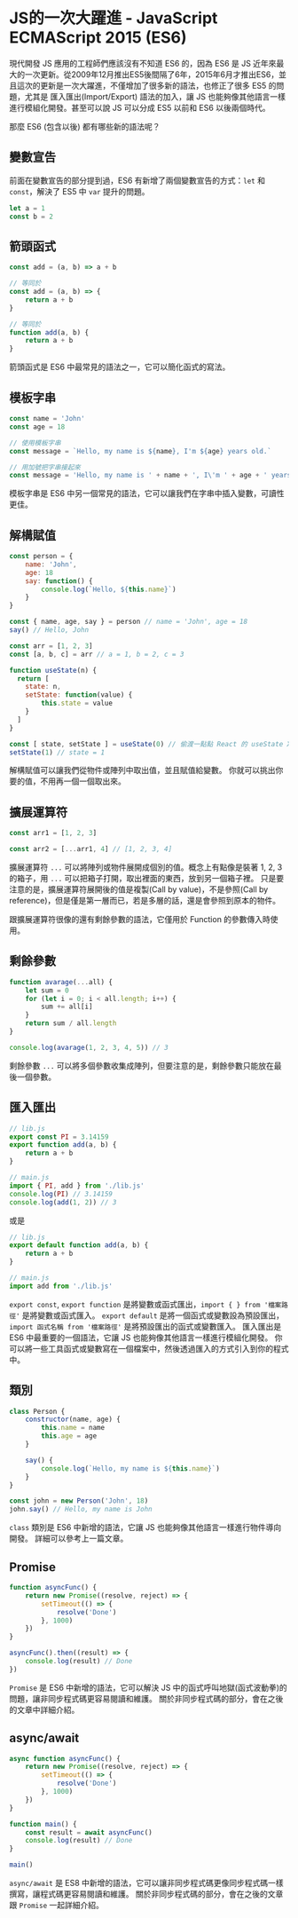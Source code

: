 # JS的一次大躍進 - JavaScript ECMAScript 2015 (ES6)

現代開發 JS 應用的工程師們應該沒有不知道 ES6 的，因為 ES6 是 JS 近年來最大的一次更新。從2009年12月推出ES5後間隔了6年，2015年6月才推出ES6，並且這次的更新是一次大躍進，不僅增加了很多新的語法，也修正了很多 ES5 的問題，尤其是 匯入匯出(Import/Export) 語法的加入，讓 JS 也能夠像其他語言一樣進行模組化開發。甚至可以說 JS 可以分成 ES5 以前和 ES6 以後兩個時代。

那麼 ES6 (包含以後) 都有哪些新的語法呢？

## 變數宣告

前面在變數宣告的部分提到過，ES6 有新增了兩個變數宣告的方式：`let` 和 `const`，解決了 ES5 中 `var` 提升的問題。

```javascript
let a = 1
const b = 2
```

## 箭頭函式

```javascript
const add = (a, b) => a + b

// 等同於
const add = (a, b) => {
    return a + b
}

// 等同於
function add(a, b) {
    return a + b
}
```

箭頭函式是 ES6 中最常見的語法之一，它可以簡化函式的寫法。

## 模板字串

```javascript
const name = 'John'
const age = 18

// 使用模板字串
const message = `Hello, my name is ${name}, I'm ${age} years old.`

// 用加號把字串接起來
const message = 'Hello, my name is ' + name + ', I\'m ' + age + ' years old.'
```

模板字串是 ES6 中另一個常見的語法，它可以讓我們在字串中插入變數，可讀性更佳。

## 解構賦值

```javascript
const person = {
    name: 'John',
    age: 18
    say: function() {
        console.log(`Hello, ${this.name}`)
    }
}

const { name, age, say } = person // name = 'John', age = 18
say() // Hello, John

const arr = [1, 2, 3]
const [a, b, c] = arr // a = 1, b = 2, c = 3

function useState(n) {
  return [
    state: n,
    setState: function(value) {
        this.state = value
    }
  ]
} 

const [ state, setState ] = useState(0) // 偷渡一點點 React 的 useState XD
setState(1) // state = 1
```
解構賦值可以讓我們從物件或陣列中取出值，並且賦值給變數。
你就可以挑出你要的值，不用再一個一個取出來。

## 擴展運算符

```javascript
const arr1 = [1, 2, 3]

const arr2 = [...arr1, 4] // [1, 2, 3, 4]
```

擴展運算符 `...` 可以將陣列或物件展開成個別的值。概念上有點像是裝著 1, 2, 3 的箱子，用 `...` 可以把箱子打開，取出裡面的東西，放到另一個箱子裡。
只是要注意的是，擴展運算符展開後的值是複製(Call by value)，不是參照(Call by reference)，但是僅是第一層而已，若是多層的話，還是會參照到原本的物件。

跟擴展運算符很像的還有剩餘參數的語法，它僅用於 Function 的參數傳入時使用。

## 剩餘參數

```javascript
function avarage(...all) {
    let sum = 0
    for (let i = 0; i < all.length; i++) {
        sum += all[i]
    }
    return sum / all.length
}

console.log(avarage(1, 2, 3, 4, 5)) // 3
```
剩餘參數 `...` 可以將多個參數收集成陣列，但要注意的是，剩餘參數只能放在最後一個參數。

## 匯入匯出

```javascript
// lib.js
export const PI = 3.14159
export function add(a, b) {
    return a + b
}

// main.js
import { PI, add } from './lib.js'
console.log(PI) // 3.14159
console.log(add(1, 2)) // 3
```

或是

```javascript
// lib.js
export default function add(a, b) {
    return a + b
}

// main.js
import add from './lib.js'
```
`export const`, `export function` 是將變數或函式匯出，`import { } from '檔案路徑'` 是將變數或函式匯入。
`export default` 是將一個函式或變數設為預設匯出，`import 函式名稱 from '檔案路徑'` 是將預設匯出的函式或變數匯入。
匯入匯出是 ES6 中最重要的一個語法，它讓 JS 也能夠像其他語言一樣進行模組化開發。
你可以將一些工具函式或變數寫在一個檔案中，然後透過匯入的方式引入到你的程式中。


## 類別

```javascript
class Person {
    constructor(name, age) {
        this.name = name
        this.age = age
    }

    say() {
        console.log(`Hello, my name is ${this.name}`)
    }
}

const john = new Person('John', 18)
john.say() // Hello, my name is John
```

`class` 類別是 ES6 中新增的語法，它讓 JS 也能夠像其他語言一樣進行物件導向開發。
詳細可以參考上一篇文章。

## Promise

```javascript
function asyncFunc() {
    return new Promise((resolve, reject) => {
        setTimeout(() => {
            resolve('Done')
        }, 1000)
    })
}

asyncFunc().then((result) => {
    console.log(result) // Done
})
```
`Promise` 是 ES6 中新增的語法，它可以解決 JS 中的函式呼叫地獄(函式波動拳)的問題，讓非同步程式碼更容易閱讀和維護。
關於非同步程式碼的部分，會在之後的文章中詳細介紹。

## async/await

```javascript
async function asyncFunc() {
    return new Promise((resolve, reject) => {
        setTimeout(() => {
            resolve('Done')
        }, 1000)
    })
}

function main() {
    const result = await asyncFunc()
    console.log(result) // Done
}

main()
```
`async/await` 是 ES8 中新增的語法，它可以讓非同步程式碼更像同步程式碼一樣撰寫，讓程式碼更容易閱讀和維護。
關於非同步程式碼的部分，會在之後的文章跟 `Promise` 一起詳細介紹。